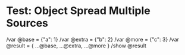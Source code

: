 # Test: Object Spread Multiple Sources

/var @base = {"a": 1}
/var @extra = {"b": 2}
/var @more = {"c": 3}
/var @result = { ...@base, ...@extra, ...@more }
/show @result
